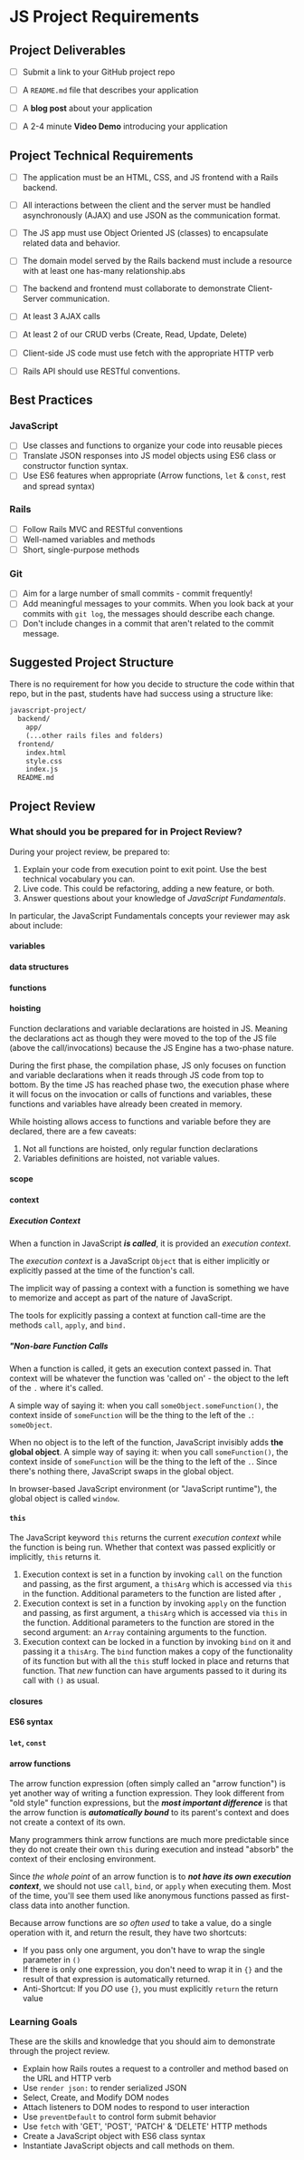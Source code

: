# JS Project Requirements

## Project Deliverables

- [ ]  Submit a link to your GitHub project repo
- [ ]  A `README.md` file that describes your application
- [ ]  A **blog post** about your application
- [ ]  A 2-4 minute **Video Demo** introducing your application


## Project Technical Requirements

- [ ]  The application must be an HTML, CSS, and JS frontend with a Rails backend.
- [ ]  All interactions between the client and the server must be handled asynchronously
      (AJAX) and use JSON as the communication format.
- [ ]  The JS app must use Object Oriented JS (classes) to encapsulate related data and
      behavior.
- [ ]  The domain model served by the Rails backend must include a resource with at least
      one has-many relationship.abs
- [ ]  The backend and frontend must collaborate to demonstrate Client-Server communication.

  - [ ] At least 3 AJAX calls
  - [ ]  At least 2 of our CRUD verbs (Create, Read, Update, Delete)
  - [ ]  Client-side JS code must use fetch with the appropriate HTTP verb
  - [ ]  Rails API should use RESTful conventions.

## Best Practices

### JavaScript

- [ ] Use classes and functions to organize your code into reusable pieces
- [ ] Translate JSON responses into JS model objects using ES6 class or constructor function
      syntax.
- [ ] Use ES6 features when appropriate (Arrow functions, `let` & `const`, rest and spread
       syntax)

### Rails

- [ ] Follow Rails MVC and RESTful conventions
- [ ] Well-named variables and methods
- [ ] Short, single-purpose methods

### Git

- [ ]  Aim for a large number of small commits - commit frequently!
- [ ]  Add meaningful messages to your commits. When you look back at your commits with
      `git log`, the messages should describe each change.
- [ ]  Don't include changes in a commit that aren't related to the commit message.

## Suggested Project Structure

There is no requirement for how you decide to structure the code within that repo, but in the past, students have had success using a structure like:

```txt
javascript-project/
  backend/
    app/
    (...other rails files and folders)
  frontend/
    index.html
    style.css
    index.js
  README.md
```

## Project Review

### What should you be prepared for in Project Review?

During your project review, be prepared to:

1. Explain your code from execution point to exit point. Use the best technical vocabulary you can.
2. Live code. This could be refactoring, adding a new feature, or both.
3. Answer questions about your knowledge of _JavaScript Fundamentals_.

In particular, the JavaScript Fundamentals concepts your reviewer may ask about include:

#### variables

#### data structures

#### functions

#### hoisting

Function declarations and variable declarations are hoisted in JS. Meaning the declarations act as though they were moved to the top of the JS file (above the call/invocations) because the JS Engine has a two-phase nature.

During the first phase, the compilation phase, JS only focuses on function and variable declarations when it reads through JS code from top to bottom. By the time JS has reached phase two, the execution phase where it will focus on the invocation or calls of functions and variables, these functions and variables have already been created in memory.

While hoisting allows access to functions and variable before they are declared, there are a few caveats:
1. Not all functions are hoisted, only regular function declarations
2. Variables definitions are hoisted, not variable values. 

#### scope

#### context

##### Execution Context

When a function in JavaScript ***is called***, it is provided an _execution
context_.

The _execution context_ is a JavaScript `Object` that is either implicitly or
explicitly passed at the time of the function's call.

The implicit way of passing a context with a function is something we have to
memorize and accept as part of the nature of JavaScript.

The tools for explicitly passing a context at function call-time are the
methods `call`, `apply`, and `bind.`

##### "Non-bare Function Calls

When a function is called, it gets an execution context passed in. That context
will be whatever the function was 'called on' - the object to the left of the
`.`  where it's called.

A simple way of saying it: when you call `someObject.someFunction()`, the
context inside of `someFunction` will be the thing to the left of the `.`:
`someObject`.

When no object is to the left of the function, JavaScript invisibly adds **the
global object**. A simple way of saying it: when you call `someFunction()`, the context inside
of `someFunction` will be the thing to the left of the `.`.  Since there's
nothing there, JavaScript swaps in the global object.

In browser-based JavaScript environment (or "JavaScript runtime"), the global
object is called `window`.

#### `this`

The JavaScript keyword `this` returns the current _execution context_ while the
function is being run.  Whether that context was passed explicitly or
implicitly, `this` returns it.

1. Execution context is set in a function by invoking `call` on the function
   and passing, as the first argument, a `thisArg` which is accessed via `this`
   in the function. Additional parameters to the function are listed after `,`
2. Execution context is set in a function by invoking `apply` on the function
   and passing, as first argument, a `thisArg` which is accessed via `this` in
   the function. Additional parameters to the function are stored in the
   second argument: an `Array` containing arguments to the function.
3. Execution context can be locked in a function by invoking `bind` on it and
   passing it a `thisArg`. The `bind` function makes a copy of the
   functionality of its function but with all the `this` stuff locked in place
   and returns that function. That _new_ function can have arguments passed to it
   during its call with `()` as usual.

#### closures

#### ES6 syntax

#### `let`, `const`

#### arrow functions

The arrow function expression (often simply called an "arrow function") is yet
another way of writing a function expression. They look different from "old
style" function expressions, but the ***most important difference*** is that
the arrow function is ***automatically bound*** to its parent's context and
does not create a context of its own.

Many programmers think arrow functions are much more predictable since they
do not create their own `this` during execution and instead "absorb" the
context of their enclosing environment.

Since _the whole point_ of an arrow function is to ***not have its own
execution context***, we should not use `call`, `bind`, or `apply` when
executing them. Most of the time, you'll see them used like anonymous functions
passed as first-class data into another function.

Because arrow functions are _so often used_ to take a value, do a single
operation with it, and return the result, they have two shortcuts:

* If you pass only one argument, you don't have to wrap the single parameter in `()`
* If there is only one expression, you don't need to wrap it in `{}` and the result of that expression is automatically returned.
* Anti-Shortcut: If you *DO* use `{}`, you must explicitly `return` the return value

### Learning Goals

These are the skills and knowledge that you should aim to demonstrate through the project review.

- Explain how Rails routes a request to a controller and method based on the URL and HTTP verb
- Use `render json:` to render serialized JSON
- Select, Create, and Modify DOM nodes
- Attach listeners to DOM nodes to respond to user interaction
- Use `preventDefault` to control form submit behavior
- Use `fetch` with 'GET', 'POST', 'PATCH' & 'DELETE' HTTP methods
- Create a JavaScript object with ES6 class syntax
- Instantiate JavaScript objects and call methods on them.